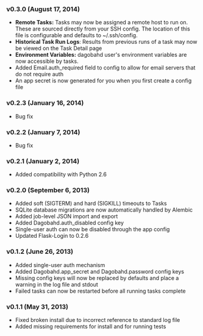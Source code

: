 ### v0.3.0 (August 17, 2014)

  * **Remote Tasks:** Tasks may now be assigned a remote host to run on. These are sourced directly from your SSH config. The location of this file is configurable and defaults to ~/.ssh/config.
  * **Historical Task Run Logs**: Results from previous runs of a task may now be viewed on the Task Detail page
  * **Environment Variables:** dagobahd user's environment variables are now accessible by tasks.
  * Added Email.auth_required field to config to allow for email servers that do not require auth
  * An app secret is now generated for you when you first create a config file

### v0.2.3 (January 16, 2014)

  * Bug fix

### v0.2.2 (January 7, 2014)

  * Bug fix

### v0.2.1 (January 2, 2014)

  * Added compatibility with Python 2.6

### v0.2.0 (September 6, 2013)

  * Added soft (SIGTERM) and hard (SIGKILL) timeouts to Tasks
  * SQLite database migrations are now automatically handled by Alembic
  * Added job-level JSON import and export
  * Added Dagobahd.auth_disabled config key
  * Single-user auth can now be disabled through the app config
  * Updated Flask-Login to 0.2.6

### v0.1.2 (June 26, 2013)

 * Added single-user auth mechanism
 * Added Dagobahd.app_secret and Dagobahd.password config keys
 * Missing config keys will now be replaced by defaults and place a warning in the log file and stdout
 * Failed tasks can now be restarted before all running tasks complete

### v0.1.1 (May 31, 2013)

 * Fixed broken install due to incorrect reference to standard log file
 * Added missing requirements for install and for running tests
